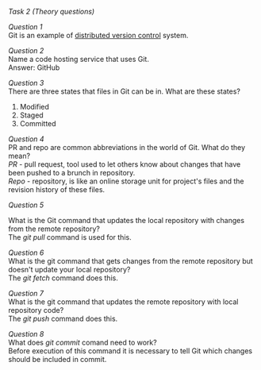 _Task 2 (Theory questions)_

_Question 1_<br>
Git is an example of <u> distributed version control</u> system. <br>

_Question 2_<br>
Name a code hosting service that uses Git.<br>
Answer: GitHub <br>

_Question 3_<br>
There are three states that files in Git can be in. What are these states? <br>
1. Modified <br>
2. Staged <br>
3. Committed <br>

_Question 4_ <br>
PR and repo are common abbreviations in the world of Git. What do they mean?<br>
_PR_ - pull request, tool used to let others know about changes that have been pushed to a brunch in repository.<br>
_Repo_ - repository, is like an online storage unit for project's files and the revision history of these files.<br>

_Question 5_ <br>

What is the Git command that updates the local repository with changes from the remote repository?<br>
The _git pull_ command is used for this.

_Question 6_ <br>
What is the git command that gets changes from the remote repository but doesn't update your local repository?<br>
The _git fetch_ command does this.

_Question 7_ <br>
What is the git command that updates the remote repository with local repository code?<br>
The _git push_ command does this.

_Question 8_ <br>
What does _git commit_ comand need to work?<br>
Before execution of this command it is necessary to tell Git which changes should be included in commit.


